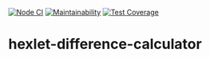 [![Node CI](https://github.com/iashchuk/hexlet-difference-calculator/workflows/Lint/badge.svg)](https://github.com/iashchuk/hexlet-difference-calculator/actions)
[![Maintainability](https://api.codeclimate.com/v1/badges/e5c14b10fcac5a9f3d82/maintainability)](https://codeclimate.com/github/iashchuk/hexlet-difference-calculator/maintainability)
[![Test Coverage](https://api.codeclimate.com/v1/badges/e5c14b10fcac5a9f3d82/test_coverage)](https://codeclimate.com/github/iashchuk/hexlet-difference-calculator/test_coverage)

# hexlet-difference-calculator
